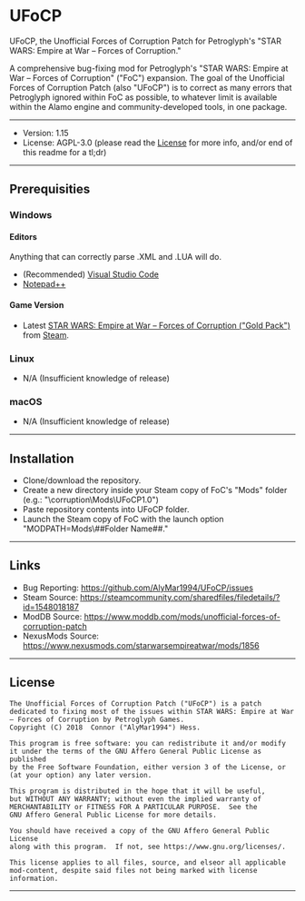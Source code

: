 # UFoCP
UFoCP, the Unofficial Forces of Corruption Patch for Petroglyph's "STAR WARS: Empire at War – Forces of Corruption."

A comprehensive bug-fixing mod for Petroglyph's "STAR WARS: Empire at War – Forces of Corruption" ("FoC") expansion. The goal of the Unofficial Forces of Corruption Patch (also "UFoCP") is to correct as many errors that Petroglyph ignored within FoC as possible, to whatever limit is available within the Alamo engine and community-developed tools, in one package.

---

* Version: 1.15
* License: AGPL-3.0 (please read the [License](https://github.com/AlyMar1994/UFoCP/blob/master/LICENSE) for more info, and/or end of this readme for a tl;dr)

---

## Prerequisities
### Windows
#### Editors
Anything that can correctly parse .XML and .LUA will do.
* (Recommended) [Visual Studio Code](https://code.visualstudio.com/)
* [Notepad++](https://notepad-plus-plus.org/)

#### Game Version
* Latest [STAR WARS: Empire at War – Forces of Corruption ("Gold Pack")](https://store.steampowered.com/app/32470/STAR_WARS_Empire_at_War__Gold_Pack/) from [Steam](https://store.steampowered.com/).

### Linux
* N/A (Insufficient knowledge of release)

### macOS
* N/A (Insufficient knowledge of release)

----

## Installation
* Clone/download the repository.
* Create a new directory inside your Steam copy of FoC's "Mods" folder (e.g.: "\corruption\Mods\UFoCP1.0\")
* Paste repository contents into UFoCP folder.
* Launch the Steam copy of FoC with the launch option "MODPATH=Mods\\##Folder Name##."

----

## Links
- Bug Reporting: https://github.com/AlyMar1994/UFoCP/issues
- Steam Source: https://steamcommunity.com/sharedfiles/filedetails/?id=1548018187
- ModDB Source: https://www.moddb.com/mods/unofficial-forces-of-corruption-patch
- NexusMods Source: https://www.nexusmods.com/starwarsempireatwar/mods/1856

----

## License
    The Unofficial Forces of Corruption Patch ("UFoCP") is a patch dedicated to fixing most of the issues within STAR WARS: Empire at War – Forces of Corruption by Petroglyph Games.
    Copyright (C) 2018  Connor ("AlyMar1994") Hess.

    This program is free software: you can redistribute it and/or modify
    it under the terms of the GNU Affero General Public License as published
    by the Free Software Foundation, either version 3 of the License, or
    (at your option) any later version.

    This program is distributed in the hope that it will be useful,
    but WITHOUT ANY WARRANTY; without even the implied warranty of
    MERCHANTABILITY or FITNESS FOR A PARTICULAR PURPOSE.  See the
    GNU Affero General Public License for more details.

    You should have received a copy of the GNU Affero General Public License
    along with this program.  If not, see https://www.gnu.org/licenses/.

    This license applies to all files, source, and elseor all applicable mod-content, despite said files not being marked with license information.

----
